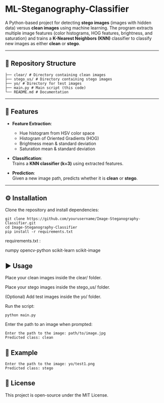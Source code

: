 # ML-Steganography-Classifier
A Python-based project for detecting **stego images** (images with hidden data) versus **clean images** using machine learning.   The program extracts multiple image features (color histograms, HOG features, brightness, and saturation) and trains a **K-Nearest Neighbors (KNN)** classifier to classify new images as either **clean** or **stego**.

---

## 📂 Repository Structure
```
├── clear/ # Directory containing clean images
├── stego_us/ # Directory containing stego images
├── yo/ # Directory for test images
├── main.py # Main script (this code)
└── README.md # Documentation
```

---

## 🚀 Features
- **Feature Extraction**:
  - Hue histogram from HSV color space  
  - Histogram of Oriented Gradients (HOG)  
  - Brightness mean & standard deviation  
  - Saturation mean & standard deviation  

- **Classification**:  
  Trains a **KNN classifier (k=3)** using extracted features.  

- **Prediction**:  
  Given a new image path, predicts whether it is **clean** or **stego**.  

---

## ⚙️ Installation

Clone the repository and install dependencies:

```
git clone https://github.com/yourusername/Image-Steganography-Classifier.git
cd Image-Steganography-Classifier
pip install -r requirements.txt
```
requirements.txt : 

numpy
opencv-python
scikit-learn
scikit-image

## ▶️ Usage

Place your clean images inside the clear/ folder.

Place your stego images inside the stego_us/ folder.

(Optional) Add test images inside the yo/ folder.

Run the script:
```
python main.py
```

Enter the path to an image when prompted:
```
Enter the path to the image: path/to/image.jpg
Predicted class: clean
```

## 🧪 Example

```
Enter the path to the image: yo/test1.png
Predicted class: stego
```
## 📜 License

This project is open-source under the MIT License.
